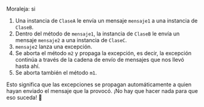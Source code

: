 Moraleja: si 

1. Una instancia de `ClaseA` le envía un mensaje `mensaje1` a una instancia de `ClaseB`.
2. Dentro del método de `mensaje1`, la instancia de `ClaseB` le envía un mensaje `mensaje2` a una instancia de `ClaseC`.
3. `mensaje2` lanza una excepción.
4. Se aborta el método `m2` y propaga la excepción, es decir, la excepción continúa a través de la cadena de envío de mensajes que nos llevó hasta ahí.
5. Se aborta también el método `m1`.

Esto significa que las excepciones se propagan automáticamente a quien hayan enviado el mensaje que la provocó. ¡No hay que hacer nada para que eso suceda! :clap: 
